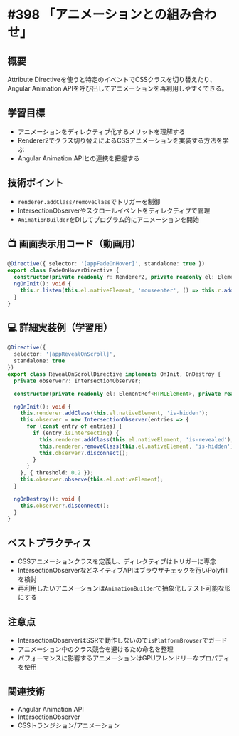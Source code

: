 # #398 「アニメーションとの組み合わせ」

## 概要
Attribute Directiveを使うと特定のイベントでCSSクラスを切り替えたり、Angular Animation APIを呼び出してアニメーションを再利用しやすくできる。

## 学習目標
- アニメーションをディレクティブ化するメリットを理解する
- Renderer2でクラス切り替えによるCSSアニメーションを実装する方法を学ぶ
- Angular Animation APIとの連携を把握する

## 技術ポイント
- `renderer.addClass/removeClass`でトリガーを制御
- IntersectionObserverやスクロールイベントをディレクティブで管理
- `AnimationBuilder`をDIしてプログラム的にアニメーションを開始

## 📺 画面表示用コード（動画用）
```typescript
@Directive({ selector: '[appFadeOnHover]', standalone: true })
export class FadeOnHoverDirective {
  constructor(private readonly r: Renderer2, private readonly el: ElementRef<HTMLElement>) {}
  ngOnInit(): void {
    this.r.listen(this.el.nativeElement, 'mouseenter', () => this.r.addClass(this.el.nativeElement, 'is-fade'));
  }
}
```

## 💻 詳細実装例（学習用）
```typescript
@Directive({
  selector: '[appRevealOnScroll]',
  standalone: true
})
export class RevealOnScrollDirective implements OnInit, OnDestroy {
  private observer?: IntersectionObserver;

  constructor(private readonly el: ElementRef<HTMLElement>, private readonly renderer: Renderer2) {}

  ngOnInit(): void {
    this.renderer.addClass(this.el.nativeElement, 'is-hidden');
    this.observer = new IntersectionObserver(entries => {
      for (const entry of entries) {
        if (entry.isIntersecting) {
          this.renderer.addClass(this.el.nativeElement, 'is-revealed');
          this.renderer.removeClass(this.el.nativeElement, 'is-hidden');
          this.observer?.disconnect();
        }
      }
    }, { threshold: 0.2 });
    this.observer.observe(this.el.nativeElement);
  }

  ngOnDestroy(): void {
    this.observer?.disconnect();
  }
}
```

## ベストプラクティス
- CSSアニメーションクラスを定義し、ディレクティブはトリガーに専念
- IntersectionObserverなどネイティブAPIはブラウザチェックを行いPolyfillを検討
- 再利用したいアニメーションは`AnimationBuilder`で抽象化しテスト可能な形にする

## 注意点
- IntersectionObserverはSSRで動作しないので`isPlatformBrowser`でガード
- アニメーション中のクラス競合を避けるため命名を整理
- パフォーマンスに影響するアニメーションはGPUフレンドリーなプロパティを使用

## 関連技術
- Angular Animation API
- IntersectionObserver
- CSSトランジション/アニメーション
